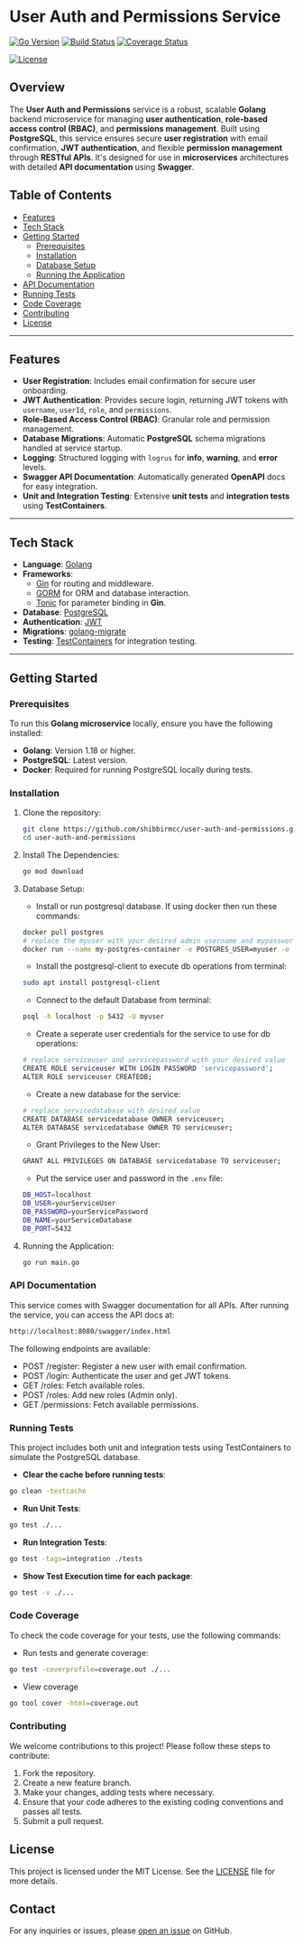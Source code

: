 # **User Auth and Permissions Service**

[![Go Version](https://img.shields.io/badge/Go-1.22.8-blue)](https://golang.org)
[![Build Status](https://github.com/shibbirmcc/user-auth-and-permissions/actions/workflows/ci.yml/badge.svg?branch=develop)](https://github.com/shibbirmcc/user-auth-and-permissions/actions)
[![Coverage Status](https://codecov.io/gh/shibbirmcc/user-auth-and-permissions/branch/develop/graph/badge.svg)](https://codecov.io/gh/shibbirmcc/user-auth-and-permissions)



[![License](https://img.shields.io/github/license/shibbirmcc/user-auth-and-permissions)](LICENSE)

## **Overview**

The **User Auth and Permissions** service is a robust, scalable **Golang** backend microservice for managing **user authentication**, **role-based access control (RBAC)**, and **permissions management**. Built using **PostgreSQL**, this service ensures secure **user registration** with email confirmation, **JWT authentication**, and flexible **permission management** through **RESTful APIs**. It's designed for use in **microservices** architectures with detailed **API documentation** using **Swagger**.

## **Table of Contents**

- [Features](#features)
- [Tech Stack](#tech-stack)
- [Getting Started](#getting-started)
  - [Prerequisites](#prerequisites)
  - [Installation](#installation)
  - [Database Setup](#database-setup)
  - [Running the Application](#running-the-application)
- [API Documentation](#api-documentation)
- [Running Tests](#running-tests)
- [Code Coverage](#code-coverage)
- [Contributing](#contributing)
- [License](#license)

---

## **Features**

- **User Registration**: Includes email confirmation for secure user onboarding.
- **JWT Authentication**: Provides secure login, returning JWT tokens with `username`, `userId`, `role`, and `permissions`.
- **Role-Based Access Control (RBAC)**: Granular role and permission management.
- **Database Migrations**: Automatic **PostgreSQL** schema migrations handled at service startup.
- **Logging**: Structured logging with `logrus` for **info**, **warning**, and **error** levels.
- **Swagger API Documentation**: Automatically generated **OpenAPI** docs for easy integration.
- **Unit and Integration Testing**: Extensive **unit tests** and **integration tests** using **TestContainers**.

---

## **Tech Stack**

- **Language**: [Golang](https://golang.org)
- **Frameworks**:
  - [Gin](https://github.com/gin-gonic/gin) for routing and middleware.
  - [GORM](https://gorm.io/) for ORM and database interaction.
  - [Tonic](https://github.com/loopfz/golang-swiss-army-knife/tree/master/tonic) for parameter binding in **Gin**.
- **Database**: [PostgreSQL](https://www.postgresql.org/)
- **Authentication**: [JWT](https://github.com/dgrijalva/jwt-go)
- **Migrations**: [golang-migrate](https://github.com/golang-migrate/migrate)
- **Testing**: [TestContainers](https://github.com/testcontainers/testcontainers-go) for integration testing.

---

## **Getting Started**

### **Prerequisites**

To run this **Golang microservice** locally, ensure you have the following installed:

- **Golang**: Version 1.18 or higher.
- **PostgreSQL**: Latest version.
- **Docker**: Required for running PostgreSQL locally during tests.

### **Installation**

1. Clone the repository:

   ```bash
   git clone https://github.com/shibbirmcc/user-auth-and-permissions.git
   cd user-auth-and-permissions
   ```
2. Install The Dependencies:
    ```bash
    go mod download
    ```
3. Database Setup:
    - Install or run postgresql database. If using docker then run these commands:
    ```bash
    docker pull postgres
    # replace the myuser with your desired admin username and mypassword with your desired admin password
    docker run --name my-postgres-container -e POSTGRES_USER=myuser -e POSTGRES_PASSWORD=mypassword -e POSTGRES_DB=mydatabase -p 5432:5432 -d postgres
    ```
    - Install the postgresql-client to execute db operations from terminal:
    ```bash
    sudo apt install postgresql-client

    ```
    - Connect to the default Database from terminal:
    ```bash
    psql -h localhost -p 5432 -U myuser
    ```
    - Create a seperate user credentials for the service to use for db operations:
    ```bash
    # replace serviceuser and servicepassword with your desired value
    CREATE ROLE serviceuser WITH LOGIN PASSWORD 'servicepassword';
    ALTER ROLE serviceuser CREATEDB;
    ```
    - Create a new database for the service:
    ```bash
    # replace servicedatabase with desired value
    CREATE DATABASE servicedatabase OWNER serviceuser;
    ALTER DATABASE servicedatabase OWNER TO serviceuser;
    ```
    - Grant Privileges to the New User:
    ```bash
    GRANT ALL PRIVILEGES ON DATABASE servicedatabase TO serviceuser;
    ```
    - Put the service user and password in the `.env` file:
    ```bash
    DB_HOST=localhost
    DB_USER=yourServiceUser
    DB_PASSWORD=yourServicePassword
    DB_NAME=yourServiceDatabase
    DB_PORT=5432
    ```
4. Running the Application:
    ```bash
    go run main.go
    ```

### **API Documentation**
This service comes with Swagger documentation for all APIs. After running the service, you can access the API docs at:
```bash
http://localhost:8080/swagger/index.html
```
The following endpoints are available:

* POST /register: Register a new user with email confirmation.
* POST /login: Authenticate the user and get JWT tokens.
* GET /roles: Fetch available roles.
* POST /roles: Add new roles (Admin only).
* GET /permissions: Fetch available permissions.

### **Running Tests**
This project includes both unit and integration tests using TestContainers to simulate the PostgreSQL database.

- **Clear the cache before running tests**:
```bash
go clean -testcache
```
- **Run Unit Tests**:
```bash
go test ./...
```
- **Run Integration Tests**:
```bash
go test -tags=integration ./tests
```
- **Show Test Execution time for each package**:
```bash
go test -v ./...
```

### **Code Coverage**
To check the code coverage for your tests, use the following commands:
- Run tests and generate coverage:
```bash
go test -coverprofile=coverage.out ./...
```
- View coverage
```bash
go tool cover -html=coverage.out
```

### **Contributing**
We welcome contributions to this project! Please follow these steps to contribute:

1. Fork the repository.
2. Create a new feature branch.
3. Make your changes, adding tests where necessary.
4. Ensure that your code adheres to the existing coding conventions and passes all tests.
5. Submit a pull request.

## **License**
This project is licensed under the MIT License. See the [LICENSE](https://github.com/shibbirmcc/user-auth-and-permissions/blob/main/LICENSE) file for more details.

## **Contact**
For any inquiries or issues, please [open an issue](https://github.com/shibbirmcc/user-auth-and-permissions/issues) on GitHub.
